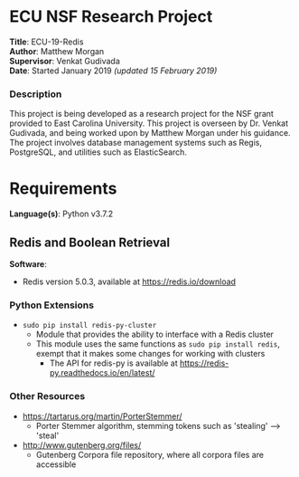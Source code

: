 # ECU NSF Research Project
**Title**: ECU-19-Redis
<br />
**Author**: Matthew Morgan
<br />
**Supervisor**: Venkat Gudivada
<br />
**Date**: Started January 2019 _(updated 15 February 2019)_

### **Description**
This project is being developed as a research project for the NSF grant provided to East Carolina University. This project is overseen by Dr. Venkat Gudivada, and being worked upon by Matthew Morgan under his guidance. The project involves database management systems such as Regis, PostgreSQL, and utilities such as ElasticSearch.

# **Requirements**
**Language(s)**: Python v3.7.2

## **Redis** and Boolean Retrieval
**Software**:
+ Redis version 5.0.3, available at https://redis.io/download

### **Python Extensions**
+ `sudo pip install redis-py-cluster`
  + Module that provides the ability to interface with a Redis cluster
  + This module uses the same functions as `sudo pip install redis`, exempt that it makes some changes for working with clusters
    + The API for redis-py is available at https://redis-py.readthedocs.io/en/latest/

### **Other Resources**
+ https://tartarus.org/martin/PorterStemmer/
  + Porter Stemmer algorithm, stemming tokens such as 'stealing' --> 'steal'
+ http://www.gutenberg.org/files/
  + Gutenberg Corpora file repository, where all corpora files are accessible